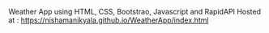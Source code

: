 Weather App using HTML, CSS, Bootstrao, Javascript and RapidAPI
Hosted at : https://nishamanikyala.github.io/WeatherApp/index.html
